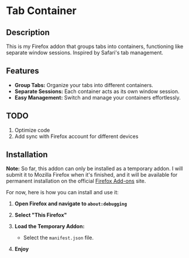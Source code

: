 # Tab Container

## Description

This is my Firefox addon that groups tabs into containers, functioning like separate window sessions. Inspired by Safari's tab management.

## Features

- **Group Tabs:** Organize your tabs into different containers.
- **Separate Sessions:** Each container acts as its own window session.
- **Easy Management:** Switch and manage your containers effortlessly.

## TODO

1. Optimize code
2. Add sync with Firefox account for different devices

## Installation

**Note:** So far, this addon can only be installed as a temporary addon. I will submit it to Mozilla Firefox when it's finished, and it will be available for permanent installation on the official [Firefox Add-ons](https://addons.mozilla.org/) site.

For now, here is how you can install and use it:

1. **Open Firefox and navigate to `about:debugging`**

2. **Select "This Firefox"**

3. **Load the Temporary Addon:**
	- Select the `manifest.json` file.

4. **Enjoy**